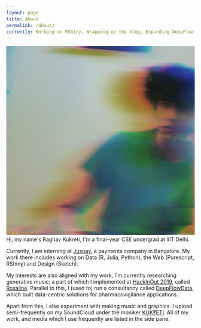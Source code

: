 ```yaml
---
layout: page
title: About
permalink: /about/
currently: Working on RShiny, Wrapping up the blog, Expanding DeepFlow, SoTA Packages in Julia
---
```


![image](/assets/img/me.jpg)
Hi, my name's Raghav Kukreti, I'm a final-year CSE undergrad at IIIT Delhi.

Currently, I am interning at [Juspay](https://juspay.in/), a payments company in Bangalore. My work there includes working on Data (R, Julia, Python), the Web (Purescript, RShiny) and Design (Sketch).

My interests are also aligned with my work, I'm currently researching generative music; a part of which I implemented at [HackInOut 2019](https://hackinout.co/), called [Rosaline](https://github.com/raghav-kukreti/rosaline). Parallel to this, I (used to) run a consultancy called [DeepFlowData](https://www.linkedin.com/company/deepflowdata/), which built data-centric solutions for pharmacovigilance applications.

Apart from this, I also experiment with making music and graphics. I upload semi-frequently on my SoundCloud under the moniker [KUK&#8377;ETI](https://soundcloud.com/raghav-kukreti). All of my work, and media which I use frequently are listed in the side pane.


